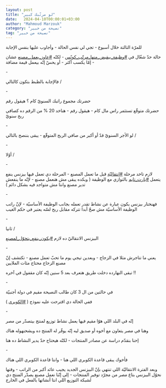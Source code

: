 ```yaml
---
layout: post
title: "لو مرتّبك كبير"
date:   2024-04-10T00:00:01+03:00
author: "Mahmoud Marzouk"
category: "نصيحة من خبير"
tag: "نصيحة من خبير"
---
```



للمرّة التالتة خلال أسبوع - تجي لي نفس الحالة - وأجاوب
عليها بنفس الإجابة

حالة حدّ شغّال في
[<u>\#وظيفة\_بيقبض\_منها\_مرتّب\_كويّس</u>](https://www.facebook.com/hashtag/%D9%88%D8%B8%D9%8A%D9%81%D8%A9_%D8%A8%D9%8A%D9%82%D8%A8%D8%B6_%D9%85%D9%86%D9%87%D8%A7_%D9%85%D8%B1%D8%AA%D9%91%D8%A8_%D9%83%D9%88%D9%8A%D9%91%D8%B3?__eep__=6&__cft__%5b0%5d=AZXvtCXcDK_ntvTxI0tfC2qxUht_nt7AlMu-R3gsQ5JESR-btmhlFCTIK4q8yJulveRItL8Y5IpkSdHWpMifoVaUjhQ--Hue2Cv5Em5IBeYNQ590FXS9OvV9T1Suq3CwsW-kEXX2ILC_7xH6VuOKkbJEx7Ew9IMJUu_ApOBCihfqUA&__tn__=*NK-R) -
لكنّه
[<u>\#عاوز\_يعمل\_مصنع</u>](https://www.facebook.com/hashtag/%D8%B9%D8%A7%D9%88%D8%B2_%D9%8A%D8%B9%D9%85%D9%84_%D9%85%D8%B5%D9%86%D8%B9?__eep__=6&__cft__%5b0%5d=AZXvtCXcDK_ntvTxI0tfC2qxUht_nt7AlMu-R3gsQ5JESR-btmhlFCTIK4q8yJulveRItL8Y5IpkSdHWpMifoVaUjhQ--Hue2Cv5Em5IBeYNQ590FXS9OvV9T1Suq3CwsW-kEXX2ILC_7xH6VuOKkbJEx7Ew9IMJUu_ApOBCihfqUA&__tn__=*NK-R)
عشان - إمّا يكسب أكتر - أو يحسّ إنّه بيعمل قيمة
مضافة

\-

فالإجابة بالظبط بتكون كالتالي /

\-

حضرتك مجموع راتبك السنويّ كام ؟ هيقول رقم

حضرتك متوقّع تستثمر راس مال كام - هيقول رقم - هناخد 20 %
من الرقم ده كصافي ربح سنويّ

\-

لو الأجر السنويّ قدّ أو أكبر من صافي الربح المتوقّع - يبقى
بننصح بالتالي /

\-

أوّلا /

\-

لازم تاخد مرحلة
[<u>\#انتقاليّة</u>](https://www.facebook.com/hashtag/%D8%A7%D9%86%D8%AA%D9%82%D8%A7%D9%84%D9%8A%D9%91%D8%A9?__eep__=6&__cft__%5b0%5d=AZXvtCXcDK_ntvTxI0tfC2qxUht_nt7AlMu-R3gsQ5JESR-btmhlFCTIK4q8yJulveRItL8Y5IpkSdHWpMifoVaUjhQ--Hue2Cv5Em5IBeYNQ590FXS9OvV9T1Suq3CwsW-kEXX2ILC_7xH6VuOKkbJEx7Ew9IMJUu_ApOBCihfqUA&__tn__=*NK-R)
قبل ما تعمل المصنع - المرحلة دي تعمل فيها بيزنس ينفع
يتعمل
[<u>\#بارت\_تايم</u>](https://www.facebook.com/hashtag/%D8%A8%D8%A7%D8%B1%D8%AA_%D8%AA%D8%A7%D9%8A%D9%85?__eep__=6&__cft__%5b0%5d=AZXvtCXcDK_ntvTxI0tfC2qxUht_nt7AlMu-R3gsQ5JESR-btmhlFCTIK4q8yJulveRItL8Y5IpkSdHWpMifoVaUjhQ--Hue2Cv5Em5IBeYNQ590FXS9OvV9T1Suq3CwsW-kEXX2ILC_7xH6VuOKkbJEx7Ew9IMJUu_ApOBCihfqUA&__tn__=*NK-R)
بالتوازي مع الوظيفة ( وبكده يبقى مش هنعمل مصنع - لإنّه ما
ينفعش تدير مصنع وانتا مش متواجد فيه بشكل دائم )

\-

فهنختار بيزنس يكون عبارة عن نشاط تقدر تعمله بجانب
الوظيفة الأساسيّة - لإنّ راتب الوظيفة الأساسيّة مش صحّ أبدا تتركه مقابل ربح
لسّه يعتبر في حكم الغيب

\-

ثانيا /

البيزنس الانتقاليّ ده لازم
[<u>\#يكون\_ينفع\_يتحوّل\_لمصنع</u>](https://www.facebook.com/hashtag/%D9%8A%D9%83%D9%88%D9%86_%D9%8A%D9%86%D9%81%D8%B9_%D9%8A%D8%AA%D8%AD%D9%88%D9%91%D9%84_%D9%84%D9%85%D8%B5%D9%86%D8%B9?__eep__=6&__cft__%5b0%5d=AZXvtCXcDK_ntvTxI0tfC2qxUht_nt7AlMu-R3gsQ5JESR-btmhlFCTIK4q8yJulveRItL8Y5IpkSdHWpMifoVaUjhQ--Hue2Cv5Em5IBeYNQ590FXS9OvV9T1Suq3CwsW-kEXX2ILC_7xH6VuOKkbJEx7Ew9IMJUu_ApOBCihfqUA&__tn__=*NK-R)

\-

يعني ما تتاجرش مثلا في الزجاج - وبعدين تيجي يوم ما تحبّ
تعمل مصنع - تكتشف إنّ مصنع الزجاج محتاج مئات الملايين

تبقى النهارده دخلت طريق هتعرف بعد 5 سنين إنّه كان مقفول
في آخره !!

\-

في حالتين من ال 3 كان طالب النصيحة مقيم في دولة
أجنبيّة

ففي الحالة دي اقترحت عليه نموذج (
[<u>\#الكوبري</u>](https://www.facebook.com/hashtag/%D8%A7%D9%84%D9%83%D9%88%D8%A8%D8%B1%D9%8A?__eep__=6&__cft__%5b0%5d=AZXvtCXcDK_ntvTxI0tfC2qxUht_nt7AlMu-R3gsQ5JESR-btmhlFCTIK4q8yJulveRItL8Y5IpkSdHWpMifoVaUjhQ--Hue2Cv5Em5IBeYNQ590FXS9OvV9T1Suq3CwsW-kEXX2ILC_7xH6VuOKkbJEx7Ew9IMJUu_ApOBCihfqUA&__tn__=*NK-R)
)

\-

إنّه في البلد اللي هوّا مقيم فيها يعمل نشاط توزيع لمنتج
بيتصدّر من مصر

وهنا في مصر يتعاون مع أخوه أو صديق ليه إنّه يوفّر له
المنتج ده ويشحنهوله هناك

إحنا بنقدّم دراسة عن مصادر المنتجات - لكنّه هيحتاج حدّ يدير
النشاط ده هنا

\-

فأخوك يبقى قاعدة الكوبري اللي هنا - وانتا قاعدة الكوبري
اللي هناك

وبعد الفترة الانتقاليّة اللي تنتهي بإنّ البيزنس الجديد
يجيب عائد أكبر من الراتب - وقتها نحوّل البيزنس بتاع مصر من مجرّد توفير
المنتجات - إلى إنّنا نعمل مصنع يصدّر المنتج دي لشبكة التوزيع اللي انتا
أنشاتها بالفعل في الخارج
